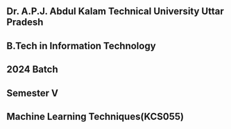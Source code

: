 ## Dr. A.P.J. Abdul Kalam Technical University Uttar Pradesh
## B.Tech in Information Technology
## 2024 Batch
## Semester V
## Machine Learning Techniques(KCS055)


 
